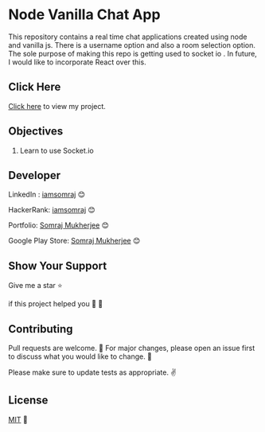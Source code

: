 # Node Vanilla Chat App
This repository contains a real time chat applications created using node and vanilla js. There is a username option and also a room selection option. The sole purpose of making this repo is getting used to socket io . In future, I would like to incorporate React over this.

## Click Here

[Click here](https://nodevanilachat.herokuapp.com/index.html) to view my project. 

## Objectives

1. Learn to use Socket.io

## Developer

LinkedIn : [iamsomraj](https://www.linkedin.com/in/iamsomraj/) 😊

HackerRank: [iamsomraj](https://www.hackerrank.com/iamsomraj?hr_r=1) 😊

Portfolio: [Somraj Mukherjee](https://iamsomraj.github.io/) 😊

Google Play Store: [Somraj Mukherjee](https://play.google.com/store/apps/developer?id=Somraj+Mukherjee) 😊

## Show Your Support

Give me a star ⭐

if this project helped you 👦 👧

## Contributing

Pull requests are welcome. 🤝 For major changes, please open an issue first to discuss what you would like to change. 🙏

Please make sure to update tests as appropriate. ✌

## License

[MIT](https://choosealicense.com/licenses/mit/) 📰

